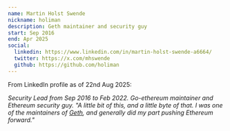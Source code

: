 ```yaml
---
name: Martin Holst Swende
nickname: holiman
description: Geth maintainer and security guy
start: Sep 2016
end: Apr 2025
social:
  linkedin: https://www.linkedin.com/in/martin-holst-swende-a6664/
  twitter: https://x.com/mhswende
  github: https://github.com/holiman
---
```

From LinkedIn profile as of 22nd Aug 2025:

*Security Lead from Sep 2016 to Feb 2022.  Go-ethereum maintainer and Ethereum security guy.  "A little bit of this, and a little byte of that. I was one of the maintainers of [Geth](https://github.com/ethereum/go-ethereum/), and generally did my part pushing Ethereum forward."*


